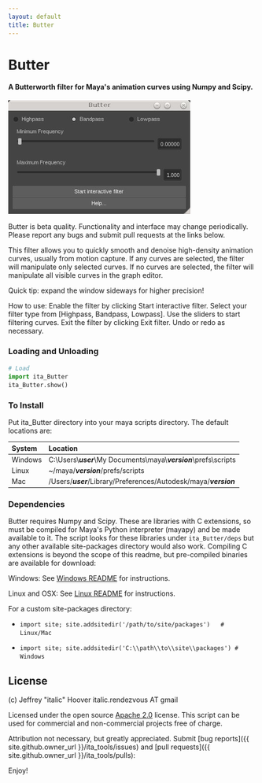 ```yaml
---
layout: default
title: Butter
---
```


# Butter
#### A Butterworth filter for Maya's animation curves using Numpy and Scipy.

![Butter](/assets/img/butter1.jpg)

Butter is beta quality. Functionality and interface may change periodically.
Please report any bugs and submit pull requests at the links below.

This filter allows you to quickly smooth and denoise high-density animation
curves, usually from motion capture. If any curves are selected, the filter
will manipulate only selected curves. If no curves are selected, the filter
will manipulate all visible curves in the graph editor.

Quick tip: expand the window sideways for higher precision!

How to use:
Enable the filter by clicking Start interactive filter.
Select your filter type from [Highpass, Bandpass, Lowpass].
Use the sliders to start filtering curves.
Exit the filter by clicking Exit filter.
Undo or redo as necessary.


### Loading and Unloading
```python
# Load
import ita_Butter
ita_Butter.show()
```


### To Install
Put ita_Butter directory into your maya scripts directory. The default
locations are:

| System  | Location |
| :-----  | :------- |
| Windows | C:\Users\\_**user**_\My Documents\maya\\_**version**_\prefs\scripts |
| Linux   | ~/maya/_**version**_/prefs/scripts                                  |
| Mac     | /Users/_**user**_/Library/Preferences/Autodesk/maya/_**version**_   |


### Dependencies
Butter requires Numpy and Scipy. These are libraries with C extensions, so must
be compiled for Maya's Python interpreter (mayapy) and be made available to it.
The script looks for these libraries under `ita_Butter/deps` but any other
available site-packages directory would also work. Compiling C extensions is
beyond the scope of this readme, but pre-compiled binaries are available for
download:

Windows: See [Windows README](README_win.md) for instructions.

Linux and OSX: See [Linux README](README_linux.md) for instructions.

For a custom site-packages directory:

* `import site; site.addsitedir('/path/to/site/packages')   # Linux/Mac`

* `import site; site.addsitedir('C:\\path\\to\\site\\packages') # Windows`


## License

(c) Jeffrey "italic" Hoover
italic.rendezvous AT gmail

Licensed under the open source
[Apache 2.0](https://www.apache.org/licenses/LICENSE-2.0)
license. This script can be used for commercial
and non-commercial projects free of charge.

Attribution not necessary, but greatly appreciated.
Submit [bug reports]({{ site.github.owner_url }}/ita_tools/issues)
and [pull requests]({{ site.github.owner_url }}/ita_tools/pulls):

Enjoy!
